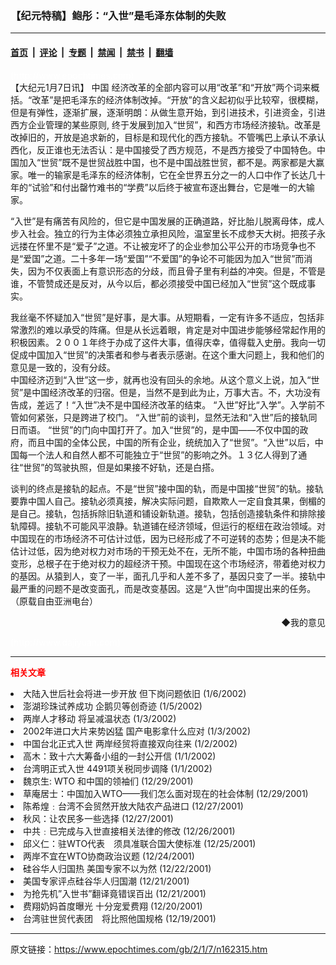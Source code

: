 ### 【纪元特稿】鲍彤：“入世”是毛泽东体制的失败

---

#### [首页](../../../..?n162315) &nbsp;|&nbsp; [评论](../../../../../epoch-comment?n162315) &nbsp;|&nbsp; [专题](../../../../../epoch-special?n162315) &nbsp;|&nbsp; [禁闻](../../../../../epoch-news?n162315) &nbsp;|&nbsp; [禁书](../../../../../books?n162315) &nbsp;|&nbsp; [翻墙](https://github.com/gfw-breaker/nogfw/blob/master/README.md?n162315)


<div class="post_content" id="artbody" itemprop="articleBody">
 <!-- article content begin -->
 <p>
  <font color="#ffffff">
   (http://www.epochtimes.com)
  </font>
  <br/>
  【大纪元1月7日讯】
  <ok href="/news/epochnews/home/_cn.html">
   中国
  </ok>
  经济改革的全部内容可以用“改革”和“开放”两个词来概括。“改革”是把毛泽东的经济体制改掉。“开放”的含义起初似乎比较窄，很模糊，但是有弹性，逐渐扩展，逐渐明朗：从做生意开始，到引进技术，引进资金，引进西方企业管理的某些原则, 终于发展到加入“世贸”，和西方市场经济接轨。改革是改掉旧的，开放是追求新的，目标是和现代化的西方接轨。不管嘴巴上承认不承认西化，反正谁也无法否认：是中国接受了西方规范，不是西方接受了中国特色。中国加入“世贸”既不是世贸战胜中国，也不是中国战胜世贸，都不是。两家都是大赢家。唯一的输家是毛泽东的经济体制，它在全世界五分之一的人口中作了长达几十年的“试验”和付出罄竹难书的“学费”以后终于被宣布逐出舞台，它是唯一的大输家。
 </p>
 <p>
  “入世”是有痛苦有风险的，但它是中国发展的正确道路，好比胎儿脱离母体，成人步入社会。独立的行为主体必须独立承担风险，温室里长不成参天大树。把孩子永远搂在怀里不是“爱子”之道。不让被宠坏了的企业参加公平公开的市场竞争也不是“爱国”之道。二十多年一场“爱国”“不爱国”的争论不可能因为加入“世贸”而消失，因为不仅表面上有意识形态的分歧，而且骨子里有利益的冲突。但是，不管是谁，不管赞成还是反对，从今以后，都必须接受中国已经加入“世贸”这个既成事实。
 </p>
 <p>
  我丝毫不怀疑加入“世贸”是好事，是大事。从短期看，一定有许多不适应，包括非常激烈的难以承受的阵痛。但是从长远着眼，肯定是对中国进步能够经常起作用的积极因素。２００１年终于办成了这件大事，值得庆幸，值得载入史册。我向一切促成中国加入“世贸”的决策者和参与者表示感谢。在这个重大问题上，我和他们的意见是一致的，没有分歧。
  <br/>
  中国经济迈到“入世”这一步，就再也没有回头的余地。从这个意义上说，加入“世贸”是中国经济改革的归宿。但是，当然不是到此为止，万事大吉。不，大功没有告成，差远了！“入世”决不是中国经济改革的结束。 “入世”好比“入学”。入学前不管如何紧张，只是跨进了校门。 “入世”前的谈判，显然无法和“入世”后的接轨同日而语。 “世贸”的门向中国打开了。加入“世贸”的，是中国——不仅中国的政府，而且中国的全体公民，中国的所有企业，统统加入了“世贸”。“入世”以后，中国每一个法人和自然人都不可能独立于“世贸”的影响之外。１３亿人得到了通往“世贸”的驾驶执照，但是如果接不好轨，还是白搭。
 </p>
 <p>
  谈判的终点是接轨的起点。不是“世贸”接中国的轨，而是中国接“世贸”的轨。接轨要靠中国人自己。接轨必须真接，解决实际问题，自欺欺人一定自食其果，倒楣的是自己。接轨，包括拆除旧轨道和铺设新轨道。接轨，包括创造接轨条件和排除接轨障碍。接轨不可能风平浪静。轨道铺在经济领域，但运行的枢纽在政治领域。对中国现在的市场经济不可估计过低，因为已经形成了不可逆转的态势；但是决不能估计过低，因为绝对权力对市场的干预无处不在，无所不能，中国市场的各种扭曲变形，总根子在于绝对权力的超经济干预。中国现在这个市场经济，带着绝对权力的基因。从猿到人，变了一半，面孔几乎和人差不多了，基因只变了一半。接轨中最严重的问题不是改变面孔，而是改变基因。这是“入世”向中国提出来的任务。
  <br/>
  （原载自由亚洲电台）
 </p>
 <div align="right">
  <ok href="sendmail.asp?p=pinglunfankui&amp;subject=评论文章读者反馈&amp;body=您好﹐我读了贵网站的文章《【纪元特稿】鲍彤：“入世”是毛泽东体制的失败，“接轨”提出了改变基因的任务——《2001年将如何载入中国史册》之三》后﹐">
   ◆我的意见
  </ok>
 </div>
 <p>
  <font color="#ffffff">
   (http://www.dajiyuan.com)
  </font>
 </p>
 <hr/>
 <p>
  <font color="red">
   <b>
    相关文章
   </b>
  </font>
  <br/>
 </p>
 <li>
  <ok href="newscontent.asp?id=162134" target="_blank">
   大陆入世后社会将进一步开放  但下岗问题依旧
  </ok>
  (1/6/2002)
  <li>
   <ok href="newscontent.asp?id=161879" target="_blank">
    澎湖珍珠试养成功 企鹅贝等创奇迹
   </ok>
   (1/5/2002)
   <li>
    <ok href="newscontent.asp?id=161471" target="_blank">
     两岸人才移动 将呈减温状态
    </ok>
    (1/3/2002)
    <li>
     <ok href="newscontent.asp?id=161351" target="_blank">
      2002年进口大片来势凶猛 国产电影拿什么应对
     </ok>
     (1/3/2002)
     <li>
      <ok href="newscontent.asp?id=161210" target="_blank">
       中国台北正式入世 两岸经贸将直接双向往来
      </ok>
      (1/2/2002)
      <li>
       <ok href="newscontent.asp?id=160917" target="_blank">
        高木：致十六大筹备小组的一封公开信
       </ok>
       (1/1/2002)
       <li>
        <ok href="newscontent.asp?id=160884" target="_blank">
         台湾明正式入世 4491项关税同步调降
        </ok>
        (1/1/2002)
        <li>
         <ok href="newscontent.asp?id=160425" target="_blank">
          魏京生: WTO 和中国的领袖们
         </ok>
         (12/29/2001)
         <li>
          <ok href="newscontent.asp?id=160361" target="_blank">
           草庵居士：中国加入WTO——我们怎么面对现在的社会体制
          </ok>
          (12/29/2001)
          <li>
           <ok href="newscontent.asp?id=159806" target="_blank">
            陈希煌﹕台湾不会贸然开放大陆农产品进口
           </ok>
           (12/27/2001)
           <li>
            <ok href="newscontent.asp?id=159797" target="_blank">
             秋风：让农民多一些选择
            </ok>
            (12/27/2001)
            <li>
             <ok href="newscontent.asp?id=159612" target="_blank">
              中共﹕已完成与入世直接相关法律的修改
             </ok>
             (12/26/2001)
             <li>
              <ok href="newscontent.asp?id=159526" target="_blank">
               邱义仁：驻WTO代表　须具准联合国大使标准
              </ok>
              (12/25/2001)
              <li>
               <ok href="newscontent.asp?id=159305" target="_blank">
                两岸不宜在WTO协商政治议题
               </ok>
               (12/24/2001)
               <li>
                <ok href="newscontent.asp?id=158778" target="_blank">
                 硅谷华人归国热 美国专家不以为然
                </ok>
                (12/22/2001)
                <li>
                 <ok href="newscontent.asp?id=158538" target="_blank">
                  美国专家评点硅谷华人归国潮
                 </ok>
                 (12/21/2001)
                 <li>
                  <ok href="newscontent.asp?id=158509" target="_blank">
                   为抢先机”入世书”翻译竟错误百出
                  </ok>
                  (12/21/2001)
                  <li>
                   <ok href="newscontent.asp?id=158360" target="_blank">
                    费翔奶妈首度曝光 十分宠爱费翔
                   </ok>
                   (12/20/2001)
                   <li>
                    <ok href="newscontent.asp?id=158234" target="_blank">
                     台湾驻世贸代表团　将比照他国规格
                    </ok>
                    (12/19/2001)
                    <br/>
                    <!-- article content end -->
                    <div id="below_article_ad">
                    </div>
                   </li>
                  </li>
                 </li>
                </li>
               </li>
              </li>
             </li>
            </li>
           </li>
          </li>
         </li>
        </li>
       </li>
      </li>
     </li>
    </li>
   </li>
  </li>
 </li>
</div>


---

原文链接：https://www.epochtimes.com/gb/2/1/7/n162315.htm